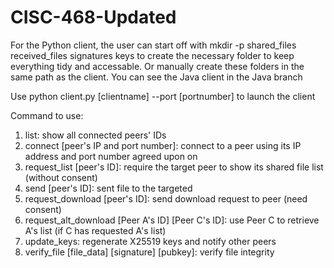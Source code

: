 # CISC-468-Updated
For the Python client, the user can start off with mkdir -p shared_files received_files signatures keys to create the necessary folder to keep everything tidy and accessable.
Or manually create these folders in the same path as the client. You can see the Java client in the Java branch

Use python client.py [clientname] --port [portnumber] to launch the client

Command to use:
1. list: show all connected peers' IDs
2. connect [peer's IP and port number]: connect to a peer using its IP address and port number agreed upon on
3. request_list [peer's ID]: require the target peer to show its shared file list (without consent)
4. send [peer's ID]: sent file to the targeted 
5. request_download [peer's ID]: send download request to peer (need consent)
6. request_alt_download [Peer A's ID] [Peer C's ID]: use Peer C to retrieve A's list (if C has requested A's list)
7. update_keys: regenerate X25519 keys and notify other peers
8. verify_file [file_data] [signature] [pubkey]: verify file integrity

